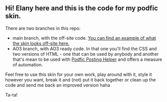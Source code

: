<h2>Hi! Elany here and this is the code for my podfic skin.</h2>

There are two branches in this repo:
- main branch, with the off-site code. <a href="https://elany.github.io/into-dust-together/">You can find an example of what the skin looks off-site here.</a>
- AO3 branch, with AO3 ready code. In that one you'll find the CSS and two versions of HTML - one that can be used by anybody and another that's mean to be used with <a href="https://lazycats.dev">Podfic Posting Helper</a> and offers a measure of automation.

Feel free to use this skin for your own work, play around with it, style it however you want, break it and (not) put it back together or clean up the code and send me back an improved version haha

Ta-ta!
